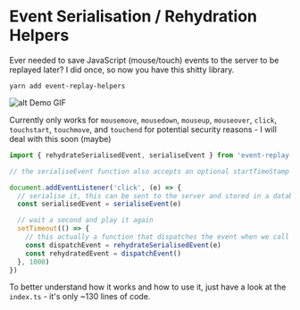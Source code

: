 # Event Serialisation / Rehydration Helpers

Ever needed to save JavaScript (mouse/touch) events to the server to be replayed later? I did once, so now you have this shitty library.

`yarn add event-replay-helpers`

![alt Demo GIF](https://i.imgur.com/LTGj2NP.gif)

Currently only works for `mousemove`, `mousedown`, `mouseup`, `mouseover`, `click`, `touchstart`, `touchmove`, and `touchend` for potential security reasons - I will deal with this soon (maybe)

```JavaScript
import { rehydrateSerialisedEvent, serialiseEvent } from 'event-replay-helpers'

// the serialiseEvent function also accepts an optional startTimeStamp (number) - useful for recording a bunch of events with offsets to play them back at

document.addEventListener('click', (e) => {
  // serialise it, this can be sent to the server and stored in a database if you like
  const serialisedEvent = serialiseEvent(e)

  // wait a second and play it again
  setTimeout(() => {
    // this actually a function that dispatches the event when we call it, then returns the event as it's result
    const dispatchEvent = rehydrateSerialisedEvent(e)
    const rehydratedEvent = dispatchEvent()
  }, 1000)
})
```

To better understand how it works and how to use it, just have a look at the `index.ts` - it's only ~130 lines of code.
